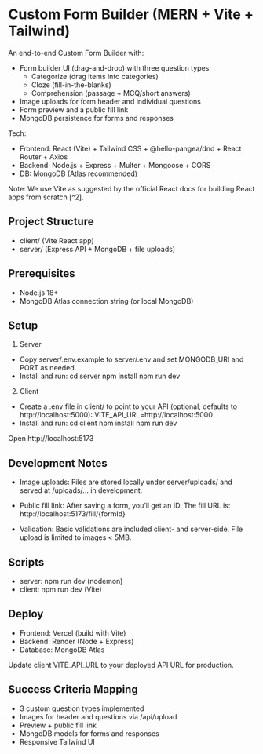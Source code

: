 # Custom Form Builder (MERN + Vite + Tailwind)

An end-to-end Custom Form Builder with:
- Form builder UI (drag-and-drop) with three question types:
  - Categorize (drag items into categories)
  - Cloze (fill-in-the-blanks)
  - Comprehension (passage + MCQ/short answers)
- Image uploads for form header and individual questions
- Form preview and a public fill link
- MongoDB persistence for forms and responses

Tech:
- Frontend: React (Vite) + Tailwind CSS + @hello-pangea/dnd + React Router + Axios
- Backend: Node.js + Express + Multer + Mongoose + CORS
- DB: MongoDB (Atlas recommended)

Note: We use Vite as suggested by the official React docs for building React apps from scratch [^2].

## Project Structure

- client/ (Vite React app)
- server/ (Express API + MongoDB + file uploads)

## Prerequisites

- Node.js 18+
- MongoDB Atlas connection string (or local MongoDB)

## Setup

1) Server
- Copy server/.env.example to server/.env and set MONGODB_URI and PORT as needed.
- Install and run:
  cd server
  npm install
  npm run dev

2) Client
- Create a .env file in client/ to point to your API (optional, defaults to http://localhost:5000):
  VITE_API_URL=http://localhost:5000
- Install and run:
  cd client
  npm install
  npm run dev

Open http://localhost:5173

## Development Notes

- Image uploads: Files are stored locally under server/uploads/ and served at /uploads/... in development.

- Public fill link:
  After saving a form, you’ll get an ID. The fill URL is:
  http://localhost:5173/fill/{formId}

- Validation: Basic validations are included client- and server-side. File upload is limited to images < 5MB.

## Scripts

- server: npm run dev (nodemon)
- client: npm run dev (Vite)

## Deploy

- Frontend: Vercel (build with Vite)
- Backend: Render (Node + Express)
- Database: MongoDB Atlas

Update client VITE_API_URL to your deployed API URL for production.

## Success Criteria Mapping

- 3 custom question types implemented
- Images for header and questions via /api/upload
- Preview + public fill link
- MongoDB models for forms and responses
- Responsive Tailwind UI
